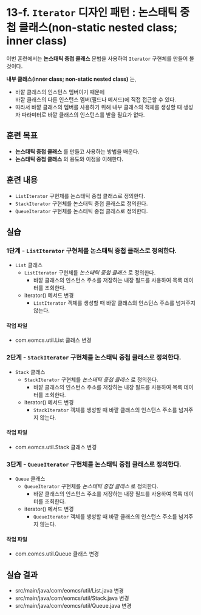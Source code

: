 # 13-f. `Iterator` 디자인 패턴 : 논스태틱 중첩 클래스(non-static nested class; inner class)

이번 훈련에서는 **논스태틱 중첩 클래스** 문법을 사용하여 `Iterator` 구현체를 만들어 볼 것이다.

**내부 클래스(inner class; non-static nested class)** 는,

- 바깥 클래스의 인스턴스 멤버이기 때문에   
  바깥 클래스의 다른 인스턴스 멤버(필드나 메서드)에 직접 접근할 수 있다.
- 따라서 바깥 클래스의 멤버를 사용하기 위해 내부 클래스의 객체를 생성할 때
  생성자 파라미터로 바깥 클래스의 인스턴스를 받을 필요가 없다.

## 훈련 목표

- **논스태틱 중첩 클래스** 를 만들고 사용하는 방법을 배운다.
- **논스태틱 중첩 클래스** 의 용도와 이점을 이해한다.


## 훈련 내용

- `ListIterator` 구현체를 논스태틱 중첩 클래스로 정의한다.
- `StackIterator` 구현체를 논스태틱 중첩 클래스로 정의한다.
- `QueueIterator` 구현체를 논스태틱 중첩 클래스로 정의한다.


## 실습

### 1단계 - `ListIterator` 구현체를 논스태틱 중첩 클래스로 정의한다.

- `List` 클래스
  - `ListIterator` 구현체를 *논스태틱 중첩 클래스* 로 정의한다.
    - 바깥 클래스의 인스턴스 주소를 저장하는 내장 필드를 사용하여 목록 데이터를 조회한다.
  - iterator() 메서드 변경
    - `ListIterator` 객체를 생성할 때 바깥 클래스의 인스턴스 주소를 넘겨주지 않는다.

#### 작업 파일

- com.eomcs.util.List 클래스 변경


### 2단계 - `StackIterator` 구현체를 논스태틱 중첩 클래스로 정의한다.

- `Stack` 클래스
  - `StackIterator` 구현체를 *논스태틱 중첩 클래스* 로 정의한다.
      - 바깥 클래스의 인스턴스 주소를 저장하는 내장 필드를 사용하여 목록 데이터를 조회한다.
  - iterator() 메서드 변경
    - `StackIterator` 객체를 생성할 때 바깥 클래스의 인스턴스 주소를 넘겨주지 않는다.

#### 작업 파일

- com.eomcs.util.Stack 클래스 변경


### 3단계 - `QueueIterator` 구현체를 논스태틱 중첩 클래스로 정의한다.

- `Queue` 클래스
  - `QueueIterator` 구현체를 *논스태틱 중첩 클래스* 로 정의한다.
      - 바깥 클래스의 인스턴스 주소를 저장하는 내장 필드를 사용하여 목록 데이터를 조회한다.
  - iterator() 메서드 변경
    - `QueueIterator` 객체를 생성할 때 바깥 클래스의 인스턴스 주소를 넘겨주지 않는다.

#### 작업 파일

- com.eomcs.util.Queue 클래스 변경


## 실습 결과

- src/main/java/com/eomcs/util/List.java 변경
- src/main/java/com/eomcs/util/Stack.java 변경
- src/main/java/com/eomcs/util/Queue.java 변경
